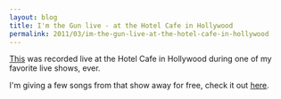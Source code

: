 ```yaml
---
layout: blog
title: I'm the Gun live - at the Hotel Cafe in Hollywood
permalink: 2011/03/im-the-gun-live-at-the-hotel-cafe-in-hollywood
---
```


<p><a href="http://www.kristeraxel.com/media/2011-0310-itg.mp3">This</a> was recorded live at the Hotel Cafe in Hollywood during one of my favorite live shows, ever.</p>
<p>I'm giving a few songs from that show away for free, check it out <a href="http://axelradio.com/album/at-the-hotel-cafe-in-hollywood">here</a>.</p>
